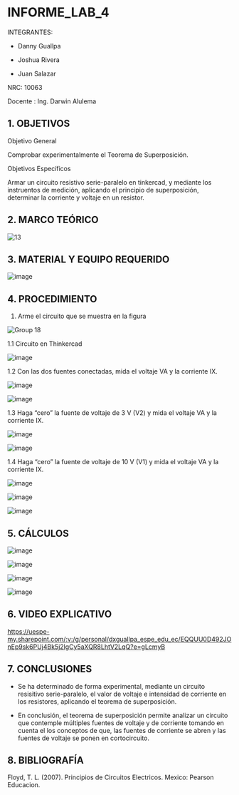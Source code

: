 # INFORME_LAB_4

INTEGRANTES:

* Danny Guallpa

* Joshua Rivera

* Juan Salazar

NRC: 10063

Docente : Ing. Darwin Alulema

## 1. OBJETIVOS

Objetivo General

Comprobar experimentalmente el Teorema de Superposición.

Objetivos Específicos

Armar un circuito resistivo serie-paralelo en tinkercad, y mediante los instruentos de medición, aplicando el principio de superposición, determinar la corriente y voltaje en un resistor.

## 2. MARCO TEÓRICO

![13](https://user-images.githubusercontent.com/116693260/208801449-23dd1c76-46e6-4e97-a516-d988592d4101.jpg)

## 3. MATERIAL Y EQUIPO REQUERIDO

![image](https://user-images.githubusercontent.com/116693260/208801618-45eeae71-89a0-4905-8246-b9b92029c489.png)
 
 ## 4. PROCEDIMIENTO
 
  1. Arme el circuito que se muestra en la figura

![Group 18](https://user-images.githubusercontent.com/116693260/208802821-6063e592-7bfe-43aa-9bba-f3eaee7a4505.png)

  1.1 Circuito en Thinkercad
  
 ![image](https://user-images.githubusercontent.com/116693260/208803524-a3411f6c-a04f-45a7-9b59-f4c825094235.png)

  1.2 Con las dos fuentes conectadas, mida el voltaje VA y la corriente IX.

 ![image](https://user-images.githubusercontent.com/116693260/208803926-d8add2ae-7542-4b96-b4fb-e55874418254.png)
 
 ![image](https://user-images.githubusercontent.com/116693260/208804340-93a9508f-9653-424a-95a3-8c2326491f08.png)
 
  1.3 Haga “cero” la fuente de voltaje de 3 V (V2) y mida el voltaje VA y la corriente IX.

 ![image](https://user-images.githubusercontent.com/116693260/208811434-23f6013b-a978-47ea-9578-5abf4a07bc27.png)
 
 ![image](https://user-images.githubusercontent.com/116693260/208811730-33acf2cc-97fe-454d-99d9-0e88163b87ea.png)
 
  1.4 Haga “cero” la fuente de voltaje de 10 V (V1) y mida el voltaje VA y la corriente IX.
 
 ![image](https://user-images.githubusercontent.com/116693260/208812576-39f99651-2e99-4b90-91ea-b2a8667f8d2e.png)

 ![image](https://user-images.githubusercontent.com/116693260/208813608-d23432ba-51e4-490b-891e-abe5b2903806.png)

 ![image](https://user-images.githubusercontent.com/116693260/208826511-b77c5838-c036-4aec-907b-ea53f4dd324d.png)

## 5. CÁLCULOS

 ![image](https://user-images.githubusercontent.com/116693260/208828271-e99b9409-e51e-4956-8558-5ca8d1e89ff8.png)

 ![image](https://user-images.githubusercontent.com/116693260/208827699-8f8fce5b-a2d1-4598-b3d1-5a65efdd6796.png)

 ![image](https://user-images.githubusercontent.com/116693260/208827738-aac48921-2a33-4687-9a77-4b099dd97951.png)

 ![image](https://user-images.githubusercontent.com/116693260/208827826-2ae32880-0785-45a4-a120-cce87ca1f841.png)
 
## 6. VIDEO EXPLICATIVO 

https://uespe-my.sharepoint.com/:v:/g/personal/dxguallpa_espe_edu_ec/EQQUU0D492JOnEp9sk6PUj4Bk5j2lgCy5aXQR8LhtV2LqQ?e=gLcmyB

## 7. CONCLUSIONES

  * Se ha determinado de forma experimental, mediante un circuito resisitivo serie-paralelo, el valor de voltaje e intensidad de corriente en los resistores, aplicando el teorema de superposición.
  
  * En conclusión, el teorema de superposición permite analizar un circuito que contemple múltiples fuentes de voltaje y de corriente tomando en cuenta el los conceptos de que, las fuentes de corriente se abren y las fuentes de voltaje se ponen en cortocircuito.

## 8. BIBLIOGRAFÍA

Floyd, T. L. (2007). Principios de Circuitos Electricos. Mexico: Pearson Educacion.
